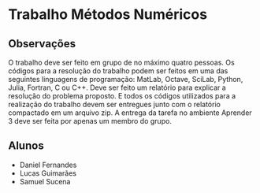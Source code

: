 # Trabalho Métodos Numéricos

## Observações

O trabalho deve ser feito em grupo de no máximo quatro pessoas. Os códigos para a resolução do trabalho podem ser feitos em uma das seguintes linguagens de programação: MatLab, Octave, SciLab, Python, Julia, Fortran, C ou C++. Deve ser feito um relatório para explicar a resolução do problema proposto. E todos os códigos utilizados para a realização do trabalho devem ser entregues junto com o relatório compactado em um arquivo zip. A entrega da tarefa no ambiente Aprender 3 deve ser feita por apenas um membro do grupo.

## Alunos

- Daniel Fernandes
- Lucas Guimarães 
- Samuel Sucena 
